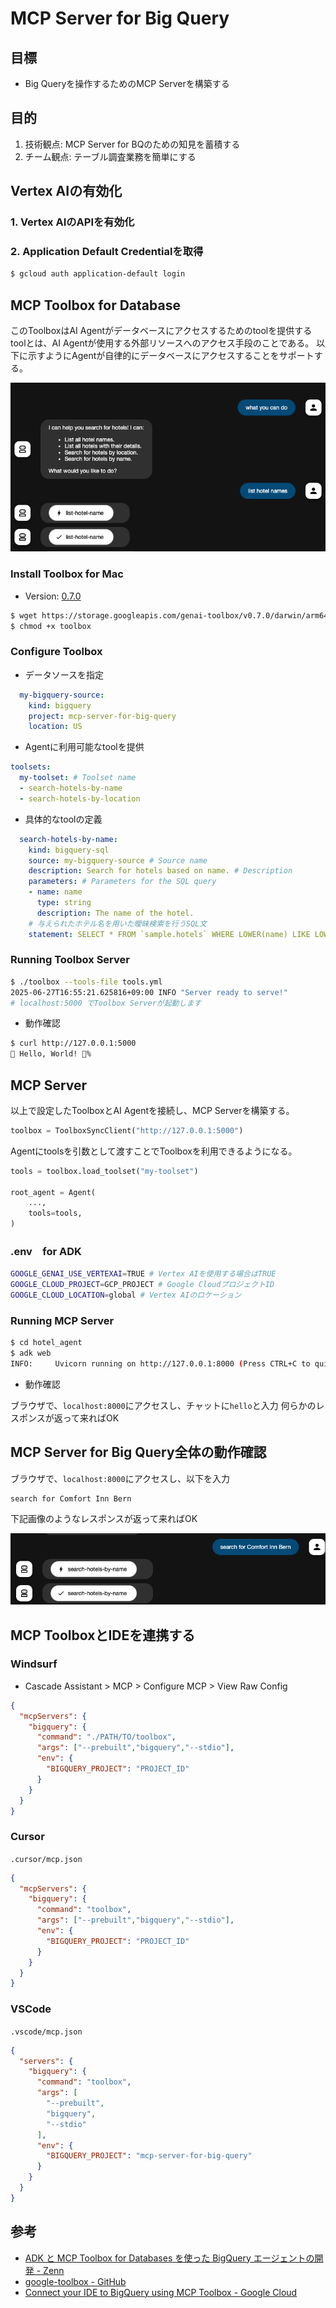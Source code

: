 # MCP Server for Big Query

## 目標

- Big Queryを操作するためのMCP Serverを構築する

## 目的

1. 技術観点: MCP Server for BQのための知見を蓄積する
2. チーム観点: テーブル調査業務を簡単にする

## Vertex AIの有効化

### 1. Vertex AIのAPIを有効化

### 2. Application Default Credentialを取得

```sh
$ gcloud auth application-default login
```

## MCP Toolbox for Database

このToolboxはAI Agentがデータベースにアクセスするためのtoolを提供する
toolとは、AI Agentが使用する外部リソースへのアクセス手段のことである。
以下に示すようにAgentが自律的にデータベースにアクセスすることをサポートする。

![alt text](imgs/tool.png)

### Install Toolbox for Mac

- Version: [0.7.0](https://github.com/googleapis/genai-toolbox/releases/tag/v0.7.0)

```sh
$ wget https://storage.googleapis.com/genai-toolbox/v0.7.0/darwin/arm64/toolbox
$ chmod +x toolbox
```

### Configure Toolbox

- データソースを指定

```yaml
  my-bigquery-source:
    kind: bigquery
    project: mcp-server-for-big-query
    location: US
```

- Agentに利用可能なtoolを提供

```yaml
toolsets:
  my-toolset: # Toolset name
  - search-hotels-by-name
  - search-hotels-by-location
```

- 具体的なtoolの定義

```yaml
  search-hotels-by-name:
    kind: bigquery-sql
    source: my-bigquery-source # Source name
    description: Search for hotels based on name. # Description
    parameters: # Parameters for the SQL query
    - name: name
      type: string
      description: The name of the hotel.
    # 与えられたホテル名を用いた曖昧検索を行うSQL文
    statement: SELECT * FROM `sample.hotels` WHERE LOWER(name) LIKE LOWER(CONCAT('%', @name, '%'));
```

### Running Toolbox Server

```sh
$ ./toolbox --tools-file tools.yml
2025-06-27T16:55:21.625816+09:00 INFO "Server ready to serve!" 
# localhost:5000 でToolbox Serverが起動します
```

- 動作確認

```sh
$ curl http://127.0.0.1:5000
🧰 Hello, World! 🧰%     
```

## MCP Server

以上で設定したToolboxとAI Agentを接続し、MCP Serverを構築する。

```py
toolbox = ToolboxSyncClient("http://127.0.0.1:5000")
```

Agentにtoolsを引数として渡すことでToolboxを利用できるようになる。

```py
tools = toolbox.load_toolset("my-toolset")

root_agent = Agent(
    ...,
    tools=tools,
)
```

### .env　for ADK

```sh
GOOGLE_GENAI_USE_VERTEXAI=TRUE # Vertex AIを使用する場合はTRUE
GOOGLE_CLOUD_PROJECT=GCP_PROJECT # Google CloudプロジェクトID
GOOGLE_CLOUD_LOCATION=global # Vertex AIのロケーション
```

### Running MCP Server

```sh
$ cd hotel_agent
$ adk web
INFO:     Uvicorn running on http://127.0.0.1:8000 (Press CTRL+C to quit)
```

- 動作確認

ブラウザで、`localhost:8000`にアクセスし、チャットに`hello`と入力
何らかのレスポンスが返って来ればOK

## MCP Server for Big Query全体の動作確認

ブラウザで、`localhost:8000`にアクセスし、以下を入力

```
search for Comfort Inn Bern
```

下記画像のようなレスポンスが返って来ればOK

![alt text](imgs/demo.png)

## MCP ToolboxとIDEを連携する

### Windsurf

- Cascade Assistant > MCP > Configure MCP > View Raw Config

```json
{
  "mcpServers": {
    "bigquery": {
      "command": "./PATH/TO/toolbox",
      "args": ["--prebuilt","bigquery","--stdio"],
      "env": {
        "BIGQUERY_PROJECT": "PROJECT_ID"
      }
    }
  }
}
```

### Cursor

`.cursor/mcp.json`

```json
{
  "mcpServers": {
    "bigquery": {
      "command": "toolbox",
      "args": ["--prebuilt","bigquery","--stdio"],
      "env": {
        "BIGQUERY_PROJECT": "PROJECT_ID"
      }
    }
  }
}
```
### VSCode

`.vscode/mcp.json`

```json
{
  "servers": {
    "bigquery": {
      "command": "toolbox",
      "args": [
        "--prebuilt",
        "bigquery",
        "--stdio"
      ],
      "env": {
        "BIGQUERY_PROJECT": "mcp-server-for-big-query"
      }
    }
  }
}
```

## 参考

- [ADK と MCP Toolbox for Databases を使った BigQuery エージェントの開発 - Zenn](https://zenn.dev/hiracky16/articles/90162823db6a4b44a839)
- [google-toolbox - GitHub](https://github.com/googleapis/genai-toolbox) 
- [Connect your IDE to BigQuery using MCP Toolbox - Google Cloud](https://cloud.google.com/bigquery/docs/pre-built-tools-with-mcp-toolbox)
